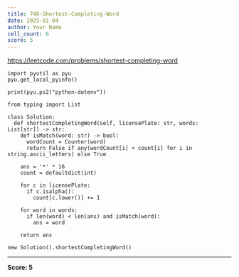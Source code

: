 ```yaml
---
title: 748-Shortest-Completing-Word
date: 2025-01-04
author: Your Name
cell_count: 6
score: 5
---
```


https://leetcode.com/problems/shortest-completing-word


```
import pyutil as pyu
pyu.get_local_pyinfo()
```


```
print(pyu.ps2("python-dotenv"))
```


```
from typing import List
```


```
class Solution:
  def shortestCompletingWord(self, licensePlate: str, words: List[str]) -> str:
    def isMatch(word: str) -> bool:
      wordCount = Counter(word)
      return False if any(wordCount[i] < count[i] for i in string.ascii_letters) else True

    ans = '*' * 16
    count = defaultdict(int)

    for c in licensePlate:
      if c.isalpha():
        count[c.lower()] += 1

    for word in words:
      if len(word) < len(ans) and isMatch(word):
        ans = word

    return ans
```


```
new Solution().shortestCompletingWord()
```


---
**Score: 5**